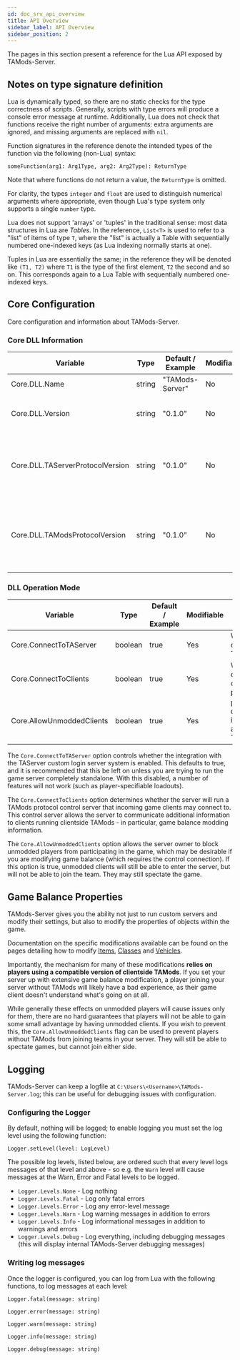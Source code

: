 ```yaml
---
id: doc_srv_api_overview
title: API Overview
sidebar_label: API Overview
sidebar_position: 2
---
```


The pages in this section present a reference for the Lua API exposed by TAMods-Server.

## Notes on type signature definition

Lua is dynamically typed, so there are no static checks for the type correctness of scripts. Generally, scripts with type errors will produce a console error message at runtime. Additionally, Lua does not check that functions receive the right number of arguments: extra arguments are ignored, and missing arguments are replaced with `nil`.

Function signatures in the reference denote the intended types of the function via the following (non-Lua) syntax:

`someFunction(arg1: Arg1Type, arg2: Arg2Type): ReturnType`

Note that where functions do not return a value, the `ReturnType` is omitted.

For clarity, the types `integer` and `float` are used to distinguish numerical arguments where appropriate, even though Lua's type system only supports a single `number` type.

Lua does not support 'arrays' or 'tuples' in the traditional sense: most data structures in Lua are _Tables_. In the reference, `List<T>` is used to refer to a "list" of items of type `T`, where the "list" is actually a Table with sequentially numbered one-indexed keys (as Lua indexing normally starts at one).

Tuples in Lua are essentially the same; in the reference they will be denoted like `(T1, T2)` where `T1` is the type of the first element, `T2` the second and so on. This corresponds again to a Lua Table with sequentially numbered one-indexed keys.

## Core Configuration

Core configuration and information about TAMods-Server.

### Core DLL Information

| Variable                         | Type   | Default / Example | Modifiable | Description                                                    |
|----------------------------------|--------|-------------------|------------|----------------------------------------------------------------|
| Core.DLL.Name                    | string | "TAMods-Server"   | No         | The name of this DLL                                           |
| Core.DLL.Version                 | string | "0.1.0"           | No         | The SemVer version of the DLL                                  |
| Core.DLL.TAServerProtocolVersion | string | "0.1.0"           | No         | The version of the TAServer controller protocol this DLL uses  |
| Core.DLL.TAModsProtocolVersion   | string | "0.1.0"           | No         | The version of the TAMods Client-Server protocol this DLL uses |

### DLL Operation Mode

| Variable                  | Type    | Default / Example | Modifiable | Description                                                                            |
|---------------------------|---------|-------------------|------------|----------------------------------------------------------------------------------------|
| Core.ConnectToTAServer    | boolean | true              | Yes        | Whether to attempt connection to the TAServer launcher                                 |
| Core.ConnectToClients     | boolean | true              | Yes        | Whether to attempt connection to modded clients via the TAMods protocol                |
| Core.AllowUnmoddedClients | boolean | true              | Yes        | If `Core.ConnectToClients` is enabled, whether to allow players without TAMods to join |

The `Core.ConnectToTAServer` option controls whether the integration with the TAServer custom login server system is enabled. This defaults to true, and it is recommended that this be left on unless you are trying to run the game server completely standalone. With this disabled, a number of features will not work (such as player-specifiable loadouts).

The `Core.ConnectToClients` option determines whether the server will run a TAMods protocol control server that incoming game clients may connect to. This control server allows the server to communicate additional information to clients running clientside TAMods - in particular, game balance modding information.

The `Core.AllowUnmoddedClients` option allows the server owner to block unmodded players from participating in the game, which may be desirable if you are modifying game balance (which requires the control connection). If this option is true, unmodded clients will still be able to enter the server, but will not be able to join the team. They may still spectate the game.

## Game Balance Properties

TAMods-Server gives you the ability not just to run custom servers and modify their settings, but also to modify the properties of objects within the game.

Documentation on the specific modifications available can be found on the pages detailing how to modify [Items](./game-modification/doc_srv_api_properties_items.md), [Classes](./game-modification/doc_srv_api_properties_classes.md) and [Vehicles](./game-modification/doc_srv_api_properties_vehicles.md).

Importantly, the mechanism for many of these modifications **relies on players using a compatible version of clientside TAMods**. If you set your server up with extensive game balance modification, a player joining your server without TAMods will likely have a bad experience, as their game client doesn't understand what's going on at all.

While generally these effects on unmodded players will cause issues only for them, there are no hard guarantees that players will not be able to gain some small advantage by having unmodded clients. If you wish to prevent this, the `Core.AllowUnmoddedClients` flag can be used to prevent players without TAMods from joining teams in your server. They will still be able to spectate games, but cannot join either side.

## Logging

TAMods-Server can keep a logfile at `C:\Users\<Username>\TAMods-Server.log`; this can be useful for debugging issues with configuration.

### Configuring the Logger

By default, nothing will be logged; to enable logging you must set the log level using the following function:

`Logger.setLevel(level: LogLevel)`

The possible log levels, listed below, are ordered such that every level logs messages of that level and above - so e.g. the `Warn` level will cause messages at the Warn, Error and Fatal levels to be logged.

- `Logger.Levels.None` - Log nothing
- `Logger.Levels.Fatal` - Log only fatal errors
- `Logger.Levels.Error` - Log any error-level message
- `Logger.Levels.Warn` - Log warning messages in addition to errors
- `Logger.Levels.Info` - Log informational messages in addition to warnings and errors
- `Logger.Levels.Debug` - Log everything, including debugging messages (this will display internal TAMods-Server debugging messages)

### Writing log messages

Once the logger is configured, you can log from Lua with the following functions, to log messages at each level:

`Logger.fatal(message: string)`

`Logger.error(message: string)`

`Logger.warn(message: string)`

`Logger.info(message: string)`

`Logger.debug(message: string)`